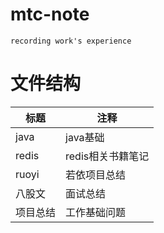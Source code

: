# mtc-note
```text
recording work's experience
```
  
# 文件结构

| 标题    | 注释          |
|-------|-------------|
| java  | java基础      |
| redis | redis相关书籍笔记 |
| ruoyi | 若依项目总结      |
| 八股文   | 面试总结        |
| 项目总结  | 工作基础问题      |
